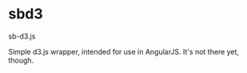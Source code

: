 sbd3
====

sb-d3.js

Simple d3.js wrapper, intended for use in AngularJS. It's not there yet, though.
